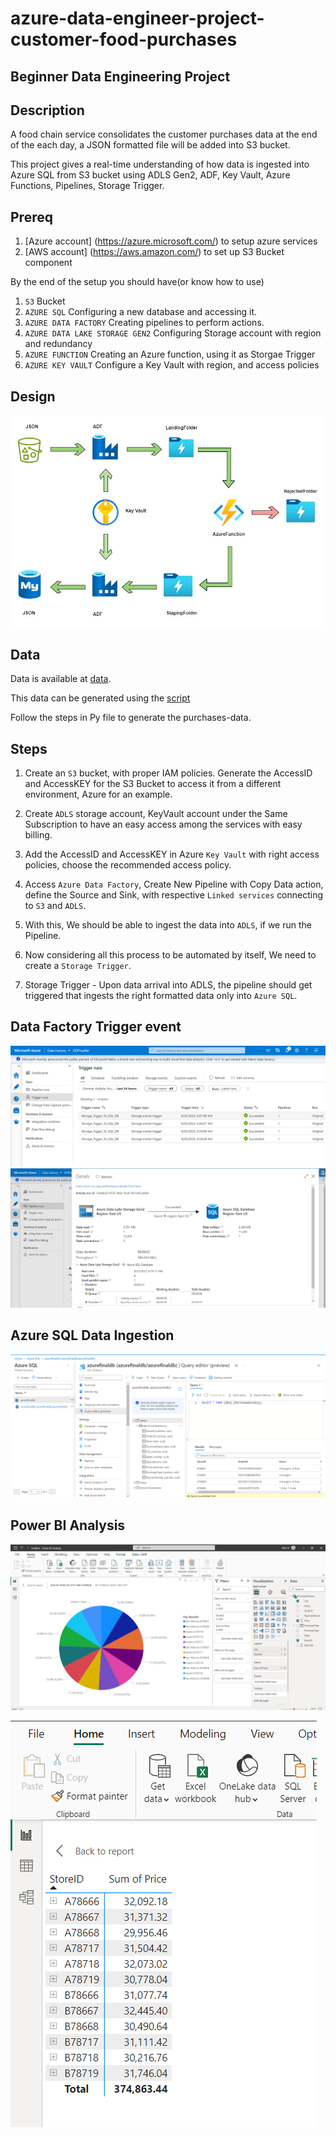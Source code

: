 # azure-data-engineer-project-customer-food-purchases

## Beginner Data Engineering Project 
## Description

A food chain service consolidates the customer purchases data at the end of the each day, a JSON formatted file will be added into S3 bucket.  

This project gives a real-time understanding of how data is ingested into Azure SQL from S3 bucket using ADLS Gen2, ADF, Key Vault, Azure Functions, Pipelines, Storage Trigger.  


## Prereq

1. [Azure account] (https://azure.microsoft.com/) to setup azure services
2. [AWS account] (https://aws.amazon.com/) to set up S3 Bucket component

By the end of the setup you should have(or know how to use)

1. `S3` Bucket
2. `AZURE SQL` Configuring a new database and accessing it.
3. `AZURE DATA FACTORY` Creating pipelines to perform actions.  
4. `AZURE DATA LAKE STORAGE GEN2` Configuring Storage account with region and redundancy
5. `AZURE FUNCTION` Creating an Azure function, using it as Storgae Trigger
6. `AZURE KEY VAULT` Configure a Key Vault with region, and access policies

## Design

![Engineering Design](assets/images/eng_spec.jpg)


## Data

Data is available at [data](customer-purchases-in-json/purchases-2023-09-13.json).

This data can be generated using the [script](generate-purchases-data/script_purchases_data.py)

Follow the steps in Py file to generate the purchases-data.


## Steps

1. Create an `S3` bucket, with proper IAM policies. Generate the AccessID and AccessKEY for the S3 Bucket to access it from a different environment, Azure for an example. 

2. Create `ADLS` storage account, KeyVault account under the Same Subscription to have an easy access among the services with easy billing. 

3. Add the AccessID and AccessKEY in Azure `Key Vault` with right access policies, choose the recommended access policy. 

4. Access `Azure Data Factory`, Create New Pipeline with Copy Data action, define the Source and Sink, with respective `Linked services` connecting to `S3` and `ADLS`. 

3. With this, We should be able to ingest the data into `ADLS`, if we run the Pipeline. 

4. Now considering all this process to be automated by itself, We need to create a `Storage Trigger`. 

5. Storage Trigger - Upon data arrival into ADLS, the pipeline should get triggered that ingests the right formatted data only into `Azure SQL`. 


## Data Factory Trigger event

![Engineering Design](assets/images/eng_datafactory_trigger_event.png)
![Engineering Design](assets/images/eng_blob_trigger_event.png)

## Azure SQL Data Ingestion

![Engineering Design](assets/images/eng_sql_db_data.png)


## Power BI Analysis

![Engineering Design](assets/images/eng_powerbi_analysis_1.png)

![Engineering Design](assets/images/eng_powerbi_analysis_2.png)

